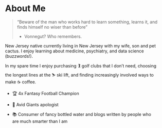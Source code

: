# About Me

>“Beware of the man who works hard to learn something, learns it, and finds himself no wiser than before” 
>- Vonnegut? Who remembers. 

New Jersey native currently living in New Jersey with my wife, son and pet cactus. I enjoy learning about medicine, psychiatry, and data science (buzzwords!). 

In my spare time I enjoy purchasing :golfing: golf clubs that I don’t need, choosing the longest lines at the :skier: ski lift, and finding increasingly involved ways to make :coffee: coffee. 

- :trophy: 4x Fantasy Football Champion

- :football: Avid Giants apologist

- :books: Consumer of fancy bottled water and blogs written by people who are much smarter than I am
